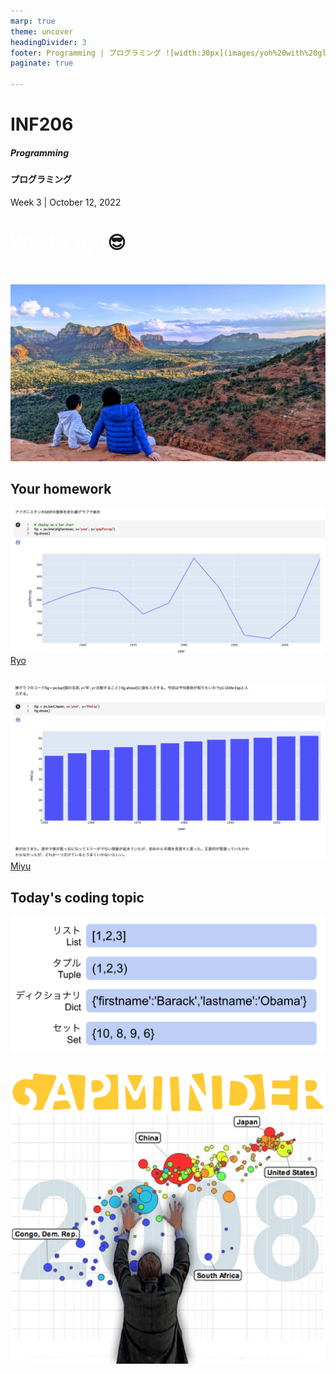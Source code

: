 ```yaml
---
marp: true
theme: uncover
headingDivider: 3
footer: Programming | プログラミング ![width:30px](images/yoh%20with%20globe.png)
paginate: true

---
```



# INF206 
##### Programming
#### プログラミング

Week 3 | October 12, 2022

# <span style="color:white">What's up?</span>😎
<br>

![bg](../images/sedona.jpg)


## Your homework
![width:800](../images/w2%20homework%20ryo.png)
[Ryo](https://classroom.google.com/g/tg/NTI2OTk4ODI0NjEz/NTAyMzg1ODY2Mjk4#u=NzEyMTIyNTQ2OTla&t=f)

## 

![width:800](../images/w2%20homework%20miyu.png)
[Miyu](https://classroom.google.com/g/tg/NTI2OTk4ODI0NjEz/NTAyMzg1ODY2Mjk4#u=NzEzNDgyMzg0NjFa&t=f)
## Today's coding topic

![width:1000](../images/python%20data%20types.png)

##
![width:400](../images/gapminder%20logo.png)
![](../images/gapminder-hans.jpg)
